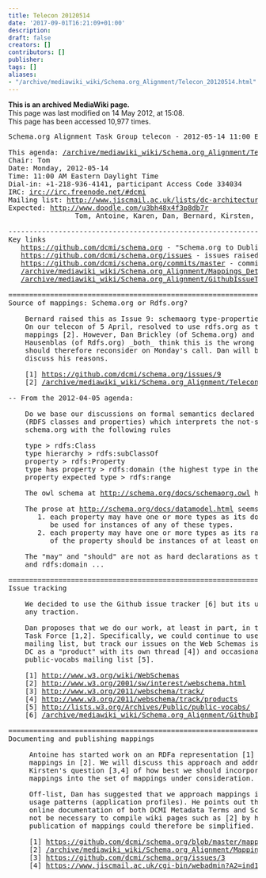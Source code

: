 ```yaml
---
title: Telecon 20120514
date: '2017-09-01T16:21:09+01:00'
description: 
draft: false
creators: []
contributors: []
publisher: 
tags: []
aliases:
- "/archive/mediawiki_wiki/Schema.org_Alignment/Telecon_20120514.html"
---
```


 **This is an archived MediaWiki page.**  
This page was last modified on 14 May 2012, at 15:08.  
This page has been accessed 10,977 times.

<pre>Schema.org Alignment Task Group telecon - 2012-05-14 11:00 EDT

This agenda: <a href="/archive/mediawiki_wiki/Schema.org_Alignment/Telecon_20120514" class="external free" rel="nofollow">/archive/mediawiki_wiki/Schema.org_Alignment/Telecon_20120514</a>
Chair: Tom
Date: Monday, 2012-05-14
Time: 11:00 AM Eastern Daylight Time
Dial-in: +1-218-936-4141, participant Access Code 334034
IRC: <a href="irc://irc.freenode.net/#dcmi" class="external free" rel="nofollow">irc://irc.freenode.net/#dcmi</a>
Mailing list: <a href="http://www.jiscmail.ac.uk/lists/dc-architecture" class="external free" rel="nofollow">http://www.jiscmail.ac.uk/lists/dc-architecture</a>
Expected: <a href="http://www.doodle.com/u3bh48x4f3p8db7r" class="external free" rel="nofollow">http://www.doodle.com/u3bh48x4f3p8db7r</a>
                Tom, Antoine, Karen, Dan, Bernard, Kirsten, Corey

----------------------------------------------------------------------
Key links
   <a href="https://github.com/dcmi/schema.org" class="external free" rel="nofollow">https://github.com/dcmi/schema.org</a> - "Schema.org to Dublin Core mapping"
   <a href="https://github.com/dcmi/schema.org/issues" class="external free" rel="nofollow">https://github.com/dcmi/schema.org/issues</a> - issues raised re: mappings
   <a href="https://github.com/dcmi/schema.org/commits/master" class="external free" rel="nofollow">https://github.com/dcmi/schema.org/commits/master</a> - commit history for mappings
   <a href="/archive/mediawiki_wiki/Schema.org_Alignment/Mappings_Details" class="external free" rel="nofollow">/archive/mediawiki_wiki/Schema.org_Alignment/Mappings_Details</a>
   <a href="/archive/mediawiki_wiki/Schema.org_Alignment/GithubIssueTracker" class="external free" rel="nofollow">/archive/mediawiki_wiki/Schema.org_Alignment/GithubIssueTracker</a>

======================================================================
Source of mappings: Schema.org or Rdfs.org?

    Bernard raised this as Issue 9: schemaorg type-properties and rdfs:domain.
    On our telecon of 5 April, resolved to use rdfs.org as the basis of our
    mappings [2]. However, Dan Brickley (of Schema.org) and Michael
    Hausenblas (of Rdfs.org) _both_ think this is the wrong decision. We
    should therefore reconsider on Monday's call. Dan will be on the call to
    discuss his reasons.

    [1] <a href="https://github.com/dcmi/schema.org/issues/9" class="external free" rel="nofollow">https://github.com/dcmi/schema.org/issues/9</a>
    [2] <a href="/archive/mediawiki_wiki/Schema.org_Alignment/Telecon_20120405_Report" class="external free" rel="nofollow">/archive/mediawiki_wiki/Schema.org_Alignment/Telecon_20120405_Report</a>

-- From the 2012-04-05 agenda:

    Do we base our discussions on formal semantics declared at schema.rdfs.org
    (RDFS classes and properties) which interprets the not-so-formal semantics of
    schema.org with the following rules
    
    type &gt; rdfs:Class
    type hierarchy &gt; rdfs:subClassOf
    property &gt; rdfs:Property
    type has property &gt; rdfs:domain (the highest type in the type hierarchy having the property)
    property expected type &gt; rdfs:range
    
    The owl schema at <a href="http://schema.org/docs/schemaorg.owl" class="external free" rel="nofollow">http://schema.org/docs/schemaorg.owl</a> has the same interpretation.
    
    The prose at <a href="http://schema.org/docs/datamodel.html" class="external free" rel="nofollow">http://schema.org/docs/datamodel.html</a> seems to be quite loose
       1. each property may have one or more types as its domains. The property may
          be used for instances of any of these types.
       2. each property may have one or more types as its ranges. The value(s)
          of the property should be instances of at least one of these types.
    
    The "may" and "should" are not as hard declarations as the formal rdfs:range
    and rdfs:domain ...

======================================================================
Issue tracking

    We decided to use the Github issue tracker [6] but its use has not gained
    any traction.

    Dan proposes that we do our work, at least in part, in the W3C Web Schemas
    Task Force [1,2]. Specifically, we could continue to use the dc-architecture
    mailing list, but track our issues on the Web Schemas issue tracker [3] (defining
    DC as a "product" with its own thread [4]) and occasionally report on progress to the 
    public-vocabs mailing list [5].

    [1] <a href="http://www.w3.org/wiki/WebSchemas" class="external free" rel="nofollow">http://www.w3.org/wiki/WebSchemas</a>
    [2] <a href="http://www.w3.org/2001/sw/interest/webschema.html" class="external free" rel="nofollow">http://www.w3.org/2001/sw/interest/webschema.html</a>
    [3] <a href="http://www.w3.org/2011/webschema/track/" class="external free" rel="nofollow">http://www.w3.org/2011/webschema/track/</a>
    [4] <a href="http://www.w3.org/2011/webschema/track/products" class="external free" rel="nofollow">http://www.w3.org/2011/webschema/track/products</a>
    [5] <a href="http://lists.w3.org/Archives/Public/public-vocabs/" class="external free" rel="nofollow">http://lists.w3.org/Archives/Public/public-vocabs/</a>
    [6] <a href="/archive/mediawiki_wiki/Schema.org_Alignment/GithubIssueTracker" class="external free" rel="nofollow">/archive/mediawiki_wiki/Schema.org_Alignment/GithubIssueTracker</a>

======================================================================
Documenting and publishing mappings

     Antoine has started work on an RDFa representation [1] of the 
     mappings in [2]. We will discuss this approach and address
     Kirsten's question [3,4] of how best we should incorporate new
     mappings into the set of mappings under consideration.

     Off-list, Dan has suggested that we approach mappings in the context of 
     usage patterns (application profiles). He points out that with better 
     online documentation of both DCMI Metadata Terms and Schema.org, it should
     not be necessary to compile wiki pages such as [2] by hand and suggests that
     publication of mappings could therefore be simplified.

     [1] <a href="https://github.com/dcmi/schema.org/blob/master/mappings.html" class="external free" rel="nofollow">https://github.com/dcmi/schema.org/blob/master/mappings.html</a>
     [2] <a href="/archive/mediawiki_wiki/Schema.org_Alignment/Mappings_Details" class="external free" rel="nofollow">/archive/mediawiki_wiki/Schema.org_Alignment/Mappings_Details</a>
     [3] <a href="https://github.com/dcmi/schema.org/issues/3" class="external free" rel="nofollow">https://github.com/dcmi/schema.org/issues/3</a>
     [4] <a href="https://www.jiscmail.ac.uk/cgi-bin/webadmin?A2=ind1202&amp;L=dc-architecture&amp;F=&amp;S=&amp;P=14738" class="external free" rel="nofollow">https://www.jiscmail.ac.uk/cgi-bin/webadmin?A2=ind1202&amp;L=dc-architecture&amp;F=&amp;S=&amp;P=14738</a>
</pre>
